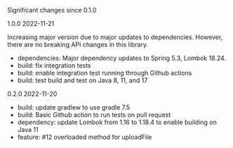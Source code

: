 Significant changes since 0.1.0

1.0.0 2022-11-21

Increasing major version due to major updates to dependencies. However, there are no
breaking API changes in this library. 

- dependencies: Major dependency updates to Spring 5.3, Lombok 18.24. 
- build: fix integration tests
- build: enable integration test running through Github actions
- build: test build and test on Java 8, 11, and 17

0.2.0 2022-11-20

- build:  update gradlew to use gradle 7.5
- build:  Basic Github action to run tests on pull request
- dependency: update Lombok from 1.16 to 1.18.4 to enable building on Java 11
- feature: #12 overloaded method for uploadFile

